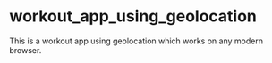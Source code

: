 # workout_app_using_geolocation
This is a workout app using geolocation which works on any modern browser.
